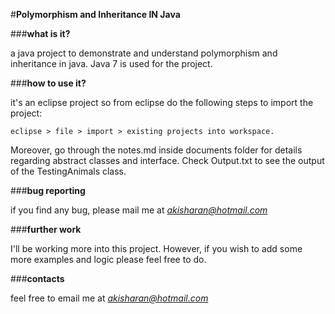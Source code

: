 #**Polymorphism and Inheritance IN Java**


###**what is it?**

a java project to demonstrate and understand polymorphism and
inheritance in java. Java 7 is used for the project.


###**how to use it?**

it's an eclipse project so from eclipse do the following steps to import the project:

```
eclipse > file > import > existing projects into workspace.
```

Moreover, go through the notes.md inside documents folder for details regarding abstract classes and interface.
Check Output.txt to see the output of the TestingAnimals class.

###**bug reporting**

if you find any bug, please mail me at *akisharan@hotmail.com*

###**further work**

I'll be working more into this project. However, if you wish to add some
more examples and logic please feel free to do.


###**contacts**

feel free to email me at *akisharan@hotmail.com*
